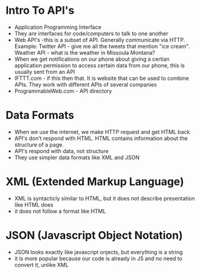 # Intro To API's

* Application Programming Interface
* They are interfaces for code/computers to talk to one another
* Web API's -this is a subset of API. Generally communicate via HTTP. Example: Twitter API - give me all the tweets that mention "ice cream". Weather API - what is the weather in Missoula Montana?
* When we get notifications on our phone about giving a certian application permission to access certain data from our phone, this is usually sent from an API
* IFTTT.com - if this then that. It is website that can be used to combine APIs. They work with different APIs of several companies
* ProgrammableWeb.com - API directory

# Data Formats

* When we use the internet, we make HTTP request and get HTML back
* API's don't respond with HTML. HTML contains information about the structure of a page. 
* API's respond with data, not structure
* They use simpler data formats like XML and JSON

# XML (Extended Markup Language)

* XML is syntacticly similar to HTML, but it does not describe presentation like HTML does
* it does not follow a format like HTML

# JSON (Javascript Object Notation)

* JSON looks exactly like javascript onjects, but everything is a string
* it is more popular because our code is already in JS and no need to convert it, unlike XML